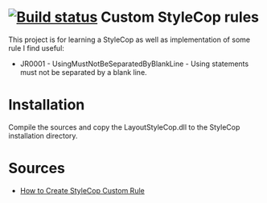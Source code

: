 [![Build status](https://ci.appveyor.com/api/projects/status/tyo478vxt3cna8ge?svg=true)](https://ci.appveyor.com/project/jahav/layoutstylecop)
Custom StyleCop rules
======

This project is for learning a StyleCop as well as implementation of some rule I find useful:
* JR0001 - UsingMustNotBeSeparatedByBlankLine - Using statements must not be separated by a blank line.

Installation
=======
Compile the sources and copy the LayoutStyleCop.dll to the StyleCop installation directory.

Sources
=======
* [How to Create StyleCop Custom Rule](https://stylecopplus.codeplex.com/wikipage?title=How%20to%20Create%20StyleCop%20Custom%20Rule)